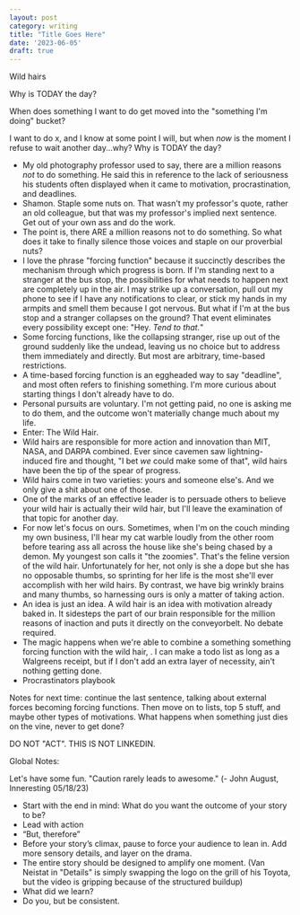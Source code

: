 ```yaml
---
layout: post
category: writing
title: "Title Goes Here"
date: '2023-06-05'
draft: true
---
```



Wild hairs

Why is TODAY the day?

When does something I want to do get moved into the "something I'm doing" bucket?

I want to do x, and I know at some point I will, but when _now_ is the moment I refuse to wait another day...why? Why is TODAY the day?

- My old photography professor used to say, there are a million reasons _not_ to do something. He said this in reference to the lack of seriousness his students often displayed when it came to motivation, procrastination, and deadlines.
- Shamon. Staple some nuts on. That wasn't my professor's quote, rather an old colleague, but that was my professor's implied next sentence. Get out of your own ass and do the work.
- The point is, there ARE a million reasons not to do something. So what does it take to finally silence those voices and staple on our proverbial nuts? 
- I love the phrase "forcing function" because it succinctly describes the mechanism through which progress is born. If I'm standing next to a stranger at the bus stop, the possibilities for what needs to happen next are completely up in the air. I may strike up a conversation, pull out my phone to see if I have any notifications to clear, or stick my hands in my armpits and smell them because I got nervous. But what if I'm at the bus stop and a stranger collapses on the ground? That event eliminates every possibility except one: "Hey. _Tend to that._"
- Some forcing functions, like the collapsing stranger, rise up out of the ground suddenly like the undead, leaving us no choice but to address them immediately and directly. But most are arbitrary, time-based restrictions. 
- A time-based forcing function is an eggheaded way to say "deadline", and most often refers to finishing something. I'm more curious about starting things I don't already have to do.
- Personal pursuits are voluntary. I'm not getting paid, no one is asking me to do them, and the outcome won't materially change much about my life. 
- Enter: The Wild Hair. 
- Wild hairs are responsible for more action and innovation than MIT, NASA, and DARPA combined. Ever since cavemen saw lightning-induced fire and thought, "I bet _we_ could make some of that", wild hairs have been the tip of the spear of progress.
- Wild hairs come in two varieties: yours and someone else's. And we only give a shit about one of those. 
- One of the marks of an effective leader is to persuade others to believe your wild hair is actually their wild hair, but I'll leave the examination of that topic for another day.
- For now let's focus on ours. Sometimes, when I'm on the couch minding my own business, I'll hear my cat warble loudly from the other room before tearing ass all across the house like she's being chased by a demon. My youngest son calls it "the zoomies". That's the feline version of the wild hair. Unfortunately for her, not only is she a dope but she has no opposable thumbs, so sprinting for her life is the most she'll ever accomplish with her wild hairs. By contrast, we have big wrinkly brains and many thumbs, so harnessing ours is only a matter of taking action.
- An idea is just an idea. A wild hair is an idea with motivation already baked in. It sidesteps the part of our brain responsible for the million reasons of inaction and puts it directly on the conveyorbelt. No debate required. 
- The magic happens when we're able to combine a something something forcing function with the wild hair, . I can make a todo list as long as a Walgreens receipt, but if I don't add an extra layer of necessity, ain't nothing getting done. 
- Procrastinators playbook

Notes for next time: continue the last sentence, talking about external forces becoming forcing functions. Then move on to lists, top 5 stuff, and maybe other types of motivations. What happens when something just dies on the vine, never to get done?


DO NOT "ACT". THIS IS NOT LINKEDIN.

Global Notes:

Let's have some fun. "Caution rarely leads to awesome." (- John August, Inneresting 05/18/23)

- Start with the end in mind: What do you want the outcome of your story to be?
- Lead with action
- “But, therefore”
- Before your story’s climax, pause to force your audience to lean in. Add more sensory details, and layer on the drama.
- The entire story should be designed to amplify one moment. (Van Neistat in "Details" is simply swapping the logo on the grill of his Toyota, but the video is gripping because of the structured buildup)
- What did we learn?
- Do you, but be consistent.

